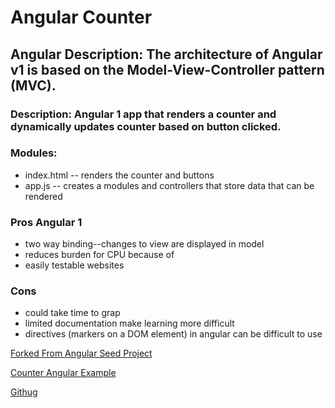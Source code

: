 
# Angular Counter

## Angular Description: The architecture of Angular v1 is based on the Model-View-Controller pattern (MVC).

### Description: Angular 1 app that renders a counter and dynamically updates counter based on button clicked. 


### Modules:
* index.html -- renders the counter and buttons
* app.js -- creates a modules and controllers that store data that can be rendered

### Pros Angular 1
* two way binding--changes to view are displayed in model 
* reduces burden for CPU because of 
* easily testable websites

### Cons 
* could take time to grap 
* limited documentation make learning more difficult
* directives (markers on a DOM element) in angular can be difficult to use

[Forked From Angular Seed Project](https://github.com/angular/angular-seed)

[Counter Angular Example](https://code-maven.com/automatic-counter-using-angularjs)


[Githug](https://github.com/hingham/counter-angular)